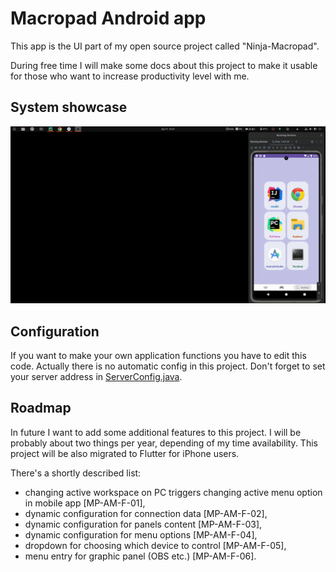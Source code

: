 # Macropad Android app

This app is the UI part of my open source project called "Ninja-Macropad".

During free time I will make some docs about this project to make it usable for those who want 
to increase productivity level with me.


## System showcase

![Examples of automations](/images/macropad-mobile-gif.gif)

## Configuration

If you want to make your own application functions you have to edit this code. 
Actually there is no automatic config in this project.
Don't forget to set your server address in 
[ServerConfig.java](/app/src/main/java/com/itninja/macropad/app/api/config/ServerConfig.java).


## Roadmap

In future I want to add some additional features to this project. I will be probably about 
two things per year, depending of my time availability. This project will be also migrated
to Flutter for iPhone users.

There's a shortly described list:
- changing active workspace on PC triggers changing active menu option in mobile app [MP-AM-F-01],
- dynamic configuration for connection data [MP-AM-F-02],
- dynamic configuration for panels content [MP-AM-F-03],
- dynamic configuration for menu options [MP-AM-F-04],
- dropdown for choosing which device to control [MP-AM-F-05],
- menu entry for graphic panel (OBS etc.) [MP-AM-F-06].
